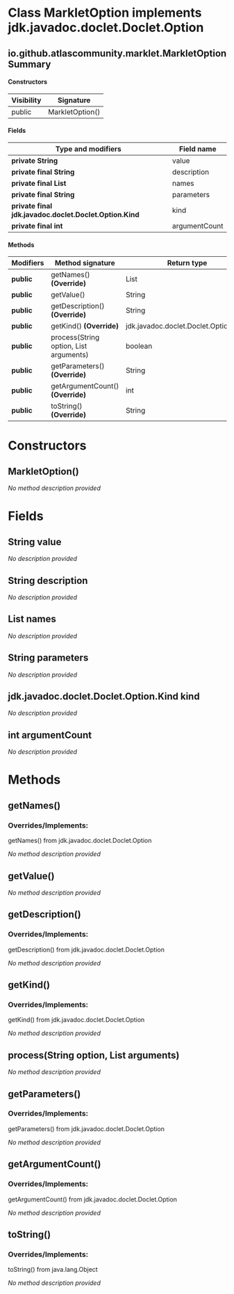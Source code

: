 Class MarkletOption implements jdk.javadoc.doclet.Doclet.Option
===============================================================


io.github.atlascommunity.marklet.MarkletOption Summary
-------
#### Constructors
| Visibility | Signature       |
| ---------- | --------------- |
| public     | MarkletOption() |
#### Fields
| Type and modifiers                                      | Field name    |
| ------------------------------------------------------- | ------------- |
| **private String**                                      | value         |
| **private final String**                                | description   |
| **private final List<String>**                          | names         |
| **private final String**                                | parameters    |
| **private final jdk.javadoc.doclet.Doclet.Option.Kind** | kind          |
| **private final int**                                   | argumentCount |
#### Methods
| Modifiers  | Method signature                               | Return type                           |
| ---------- | ---------------------------------------------- | ------------------------------------- |
| **public** | getNames() **(Override)**                      | List<String>                          |
| **public** | getValue()                                     | String                                |
| **public** | getDescription() **(Override)**                | String                                |
| **public** | getKind() **(Override)**                       | jdk.javadoc.doclet.Doclet.Option.Kind |
| **public** | process(String option, List<String> arguments) | boolean                               |
| **public** | getParameters() **(Override)**                 | String                                |
| **public** | getArgumentCount() **(Override)**              | int                                   |
| **public** | toString() **(Override)**                      | String                                |

Constructors
============
MarkletOption()
---------------
*No method description provided*


Fields
======
String value
----------------------
*No description provided*


String description
----------------------------
*No description provided*


List<String> names
--------------------------------------
*No description provided*


String parameters
---------------------------
*No description provided*


jdk.javadoc.doclet.Doclet.Option.Kind kind
------------------------------------------
*No description provided*


int argumentCount
-----------------
*No description provided*


Methods
=======
getNames()
----------
### Overrides/Implements:
getNames() from jdk.javadoc.doclet.Doclet.Option

*No method description provided*


getValue()
----------
*No method description provided*


getDescription()
----------------
### Overrides/Implements:
getDescription() from jdk.javadoc.doclet.Doclet.Option

*No method description provided*


getKind()
---------
### Overrides/Implements:
getKind() from jdk.javadoc.doclet.Doclet.Option

*No method description provided*


process(String option, List<String> arguments)
----------------------------------------------
*No method description provided*


getParameters()
---------------
### Overrides/Implements:
getParameters() from jdk.javadoc.doclet.Doclet.Option

*No method description provided*


getArgumentCount()
------------------
### Overrides/Implements:
getArgumentCount() from jdk.javadoc.doclet.Doclet.Option

*No method description provided*


toString()
----------
### Overrides/Implements:
toString() from java.lang.Object

*No method description provided*


